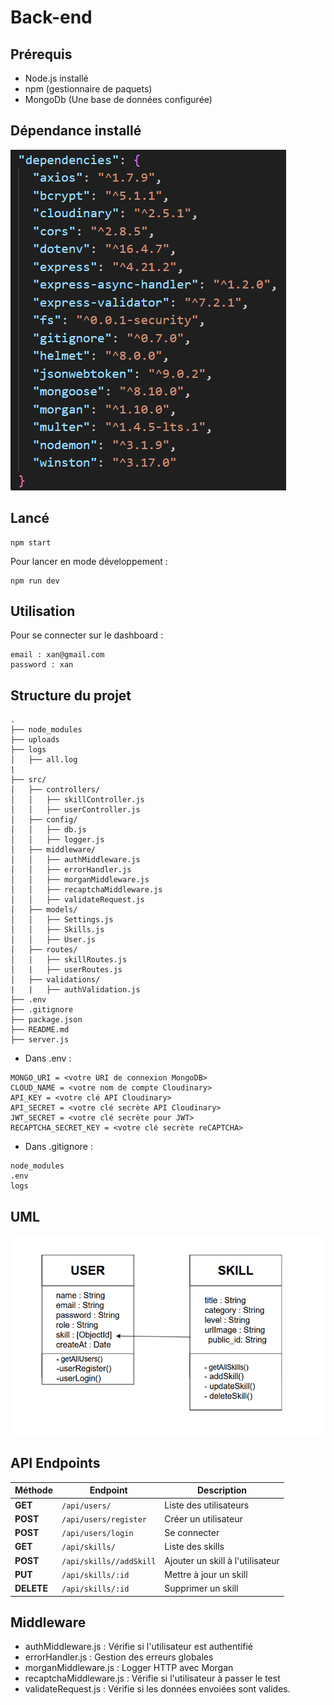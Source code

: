 # Back-end

## Prérequis

- Node.js installé
- npm (gestionnaire de paquets)
- MongoDb (Une base de données configurée)

## Dépendance installé

<img src="../ressources/dependenciesBACK.png">

## Lancé

```
npm start
```

Pour lancer en mode développement :

```
npm run dev
```

## Utilisation

Pour se connecter sur le dashboard :

```
email : xan@gmail.com
password : xan
```

## Structure du projet

```
.
├── node_modules
├── uploads
├── logs
│   ├── all.log
|
├── src/
│   ├── controllers/
│   │   ├── skillController.js
│   │   ├── userController.js
│   ├── config/
│   │   ├── db.js
│   │   ├── logger.js
│   ├── middleware/
│   │   ├── authMiddleware.js
│   │   ├── errorHandler.js
│   │   ├── morganMiddleware.js
│   │   ├── recaptchaMiddleware.js
│   │   ├── validateRequest.js
│   ├── models/
│   │   ├── Settings.js
│   │   ├── Skills.js
│   │   ├── User.js
│   ├── routes/
│   |   ├── skillRoutes.js
│   |   ├── userRoutes.js
│   ├── validations/
|   |   ├── authValidation.js
├── .env
├── .gitignore
├── package.json
├── README.md
├── server.js
```

- Dans .env :

```
MONGO_URI = <votre URI de connexion MongoDB>
CLOUD_NAME = <votre nom de compte Cloudinary>
API_KEY = <votre clé API Cloudinary>
API_SECRET = <votre clé secrète API Cloudinary>
JWT_SECRET = <votre clé secrète pour JWT>
RECAPTCHA_SECRET_KEY = <votre clé secrète reCAPTCHA>
```

- Dans .gitignore :

```
node_modules
.env
logs
```

## UML

<img src="../ressources/UML de classe.png" width="1000">

## API Endpoints

| Méthode    | Endpoint                | Description                      |
| ---------- | ----------------------- | -------------------------------- |
| **GET**    | `/api/users/`           | Liste des utilisateurs           |
| **POST**   | `/api/users/register`   | Créer un utilisateur             |
| **POST**   | `/api/users/login`      | Se connecter                     |
| **GET**    | `/api/skills/`          | Liste des skills                 |
| **POST**   | `/api/skills//addSkill` | Ajouter un skill à l'utilisateur |
| **PUT**    | `/api/skills/:id`       | Mettre à jour un skill           |
| **DELETE** | `/api/skills/:id`       | Supprimer un skill               |

## Middleware

- authMiddleware.js : Vérifie si l'utilisateur est authentifié
- errorHandler.js : Gestion des erreurs globales
- morganMiddleware.js : Logger HTTP avec Morgan
- recaptchaMiddleware.js : Vérifie si l'utilisateur à passer le test
- validateRequest.js : Vérifie si les données envoiées sont valides.
